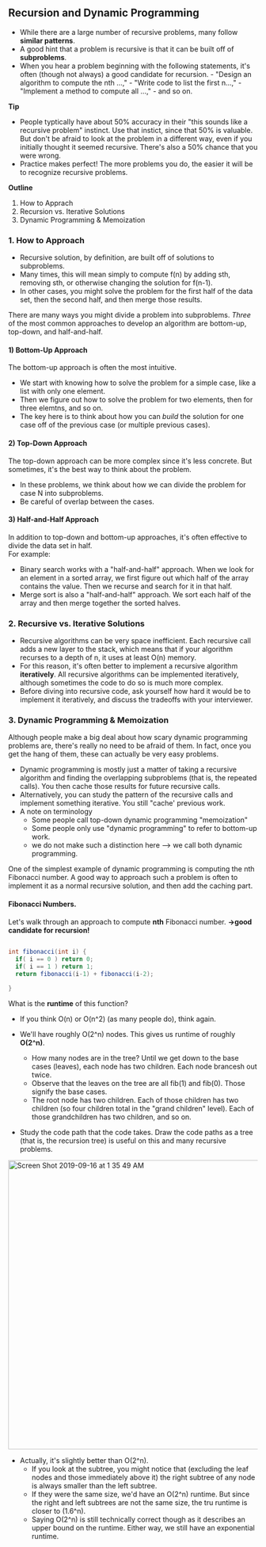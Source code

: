 ## Recursion and Dynamic Programming

- While there are a large number of recursive problems, many follow **similar patterns**. 
- A good hint that a problem is recursive is that it can be built off of **subproblems**. <br />
- When you hear a problem beginning with the following statements, it's often (though not always) a good candidate for recursion.
        - "Design an algorithm to compute the nth ...," 
        - "Write code to list the first n...," 
        - "Implement a method to compute all ...," 
        - and so on.

**Tip**
- People typtically have about 50% accuracy in their "this sounds like a recursive problem" instinct. Use that instict, since that 50% is valuable. But don't be afraid to look at the problem in a different way, even if you initially thought it seemed recursive. There's also a 50% chance that you were wrong. 
- Practice makes perfect! The more problems you do, the easier it will be to recognize recursive problems. 

**Outline**
1. How to Apprach
2. Recursion vs. Iterative Solutions
3. Dynamic Programming & Memoization

### 1. How to Approach
- Recursive solution, by definition, are built off of solutions to subproblems.
- Many times, this will mean simply to compute f(n) by adding sth, removing sth, or otherwise changing the solution for f(n-1).
- In other cases, you might solve the problem for the first half of the data set, then the second half, and then merge those results.

There are many ways you might divide a problem into subproblems. *Three* of the most common approaches to develop an algorithm are bottom-up, top-down, and half-and-half.

#### 1) Bottom-Up Approach
The bottom-up approach is often the most intuitive. 
- We start with knowing how to solve the problem for a simple case, like a list with only one element. 
- Then we figure out how to solve the problem for two elements, then for three elemtns, and so on. 
- The key here is to think about how you can *build* the solution for one case off of the previous case (or multiple previous cases).

#### 2) Top-Down Approach
The top-down approach can be more complex since it's less concrete. But sometimes, it's the best way to think about the problem.
- In these problems, we think about how we can divide the problem for case N into subproblems. 
- Be careful of overlap between the cases.

#### 3) Half-and-Half Approach
In addition to top-down and bottom-up approaches, it's often effective to divide the data set in half.<br />
For example:
  - Binary search works with a "half-and-half" approach. When we look for an element in a sorted array, we first figure out which half of the array contains the value. Then we recurse and search for it in that half.
  - Merge sort is also a "half-and-half" approach. We sort each half of the array and then merge together the sorted halves.
  
### 2. Recursive vs. Iterative Solutions
- Recursive algorithms can be very space inefficient. Each recursive call adds a new layer to the stack, which means that if your algorithm recurses to a depth of n, it uses at least O(n) memory.
- For this reason, it's often better to implement a recursive algorithm **iteratively**. All recursive algorithms can be implemented iteratively, although sometimes the code to do so is much more complex. 
- Before diving into recursive code, ask yourself how hard it would be to implement it iteratively, and discuss the tradeoffs with your interviewer. 

### 3. Dynamic Programming & Memoization
Although people make a big deal about how scary dynamic programming problems are, there's really no need to be afraid of them. In fact, once you get the hang of them, these can actually be very easy problems.
- Dynamic programming is mostly just a matter of taking a recursive algorithm and finding the overlapping subproblems (that is, the repeated calls). You then cache those results for future recursive calls. 
- Alternatively, you can study the pattern of the recursive calls and implement something iterative. You still "cache' previous work. 
- A note on terminology
  - Some people call top-down dynamic programming "memoization" 
  - Some people only use "dynamic programming" to refer to bottom-up work.
  - we do not make such a distinction here --> we call both dynamic programming.
  
One of the simplest example of dynamic programming is computing the nth Fibonacci number. A good way to approach such a problem is often to implement it as a normal recursive solution, and then add the caching part. 

#### Fibonacci Numbers.
Let's walk through an approach to compute **nth** Fibonacci number. **->good candidate for recursion!** <br />

<Recursive>
  
```java
  
int fibonacci(int i) {
  if( i == 0 ) return 0;
  if( i == 1 ) return 1;
  return fibonacci(i-1) + fibonacci(i-2);

}

```

What is the **runtime** of this function?

- If you think O(n) or O(n^2) (as many people do), think again.
- We'll have roughly O(2^n) nodes. This gives us runtime of roughly **O(2^n)**.
    - How many nodes are in the tree? Until we get down to the base cases (leaves), each node has two children. Each node brancesh out twice.
    - Observe that the leaves on the tree are all fib(1) and fib(0). Those signify the base cases. 
    - The root node has two children. Each of those children has two children (so four children total in the "grand children" level). Each of those grandchildren has two children, and so on. 
  
- Study the code path that the code takes. Draw the code paths as a tree (that is, the recursion tree) is useful on this and many recursive problems.

<img width="584" alt="Screen Shot 2019-09-16 at 1 35 49 AM" src="https://user-images.githubusercontent.com/46575719/64936126-6ff00780-d822-11e9-9d5c-acf1911f736a.png">

- Actually, it's slightly better than O(2^n). 
    - If you look at the subtree, you might notice that (excluding the leaf nodes and those immediately above it) the right subtree of any node is always smaller than the left subtree. 
    - If they were the same size, we'd have an O(2^n) runtime. But since the right and left subtrees are not the same size, the tru runtime is closer to (1.6^n). 
    - Saying O(2^n) is still technically correct though as it describes an upper bound on the runtime. Either way, we still have an exponential runtime. 
  
  





